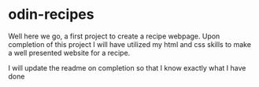 # odin-recipes

Well here we go, a first project to create a recipe webpage.
Upon completion of this project I will have utilized my html and css skills to make a well presented website for a recipe.

I will update the readme on completion so that I know exactly what I have done
